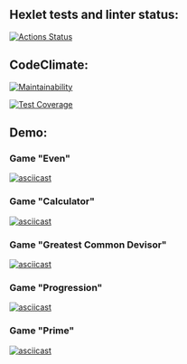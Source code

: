 ## Hexlet tests and linter status:
[![Actions Status](https://github.com/ElenaSolovyeva/java-project-lvl1/actions/workflows/hexlet-check.yml/badge.svg)](https://github.com/ElenaSolovyeva/java-project-lvl1/actions)

## CodeClimate:
[![Maintainability](https://api.codeclimate.com/v1/badges/51e08337c558b0172c7b/maintainability)](https://codeclimate.com/github/ElenaSolovyeva/java-project-lvl1/maintainability)

[![Test Coverage](https://api.codeclimate.com/v1/badges/51e08337c558b0172c7b/test_coverage)](https://codeclimate.com/github/ElenaSolovyeva/java-project-lvl1/test_coverage)

## Demo:

### Game "Even"
[![asciicast](https://asciinema.org/a/pbGbzVzMVAYf9iwGtZlWeyI1I.svg)](https://asciinema.org/a/pbGbzVzMVAYf9iwGtZlWeyI1I)

### Game "Calculator"
[![asciicast](https://asciinema.org/a/pbGbzVzMVAYf9iwGtZlWeyI1I.svg)](https://asciinema.org/a/pbGbzVzMVAYf9iwGtZlWeyI1I)

### Game "Greatest Common Devisor"
[![asciicast](https://asciinema.org/a/TlKVzJI0opi9HTGbjpbC4GBFM.svg)](https://asciinema.org/a/TlKVzJI0opi9HTGbjpbC4GBFM)

### Game "Progression"
[![asciicast](https://asciinema.org/a/pu2ejDCkvdnUoMQ3GaoWdx6pO.svg)](https://asciinema.org/a/pu2ejDCkvdnUoMQ3GaoWdx6pO)

### Game "Prime"
[![asciicast](https://asciinema.org/a/wq7XDyNFF5y9c6lAqV6xKCGwT.svg)](https://asciinema.org/a/wq7XDyNFF5y9c6lAqV6xKCGwT)
